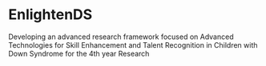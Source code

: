 # EnlightenDS
Developing an advanced research framework focused on Advanced Technologies for Skill Enhancement and Talent Recognition in Children with Down Syndrome for the 4th year Research
